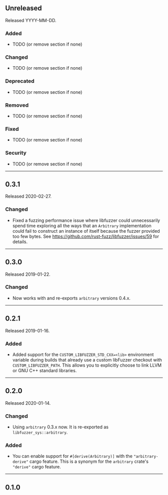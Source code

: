 ## Unreleased

Released YYYY-MM-DD.

### Added

* TODO (or remove section if none)

### Changed

* TODO (or remove section if none)

### Deprecated

* TODO (or remove section if none)

### Removed

* TODO (or remove section if none)

### Fixed

* TODO (or remove section if none)

### Security

* TODO (or remove section if none)

--------------------------------------------------------------------------------

## 0.3.1

Released 2020-02-27.

### Changed

* Fixed a fuzzing performance issue where libfuzzer could unnecessarily spend
  time exploring all the ways that an `Arbitrary` implementation could fail to
  construct an instance of itself because the fuzzer provided too few bytes. See
  https://github.com/rust-fuzz/libfuzzer/issues/59 for details.

--------------------------------------------------------------------------------

## 0.3.0

Released 2019-01-22.

### Changed

* Now works with and re-exports `arbitrary` versions 0.4.x.

--------------------------------------------------------------------------------

## 0.2.1

Released 2019-01-16.

### Added

* Added support for the `CUSTOM_LIBFUZZER_STD_CXX=<lib>` environment variable
  during builds that already use a custom libFuzzer checkout with
  `CUSTOM_LIBFUZZER_PATH`. This allows you to explicitly choose to link LLVM or
  GNU C++ standard libraries.

--------------------------------------------------------------------------------

## 0.2.0

Released 2020-01-14.

### Changed

* Using `arbitrary` 0.3.x now. It is re-exported as `libfuzzer_sys::arbitrary`.

### Added

* You can enable support for `#[derive(Arbitrary)]` with the
  `"arbitrary-derive"` cargo feature. This is a synonym for the `arbitrary`
  crate's `"derive"` cargo feature.

--------------------------------------------------------------------------------

## 0.1.0
